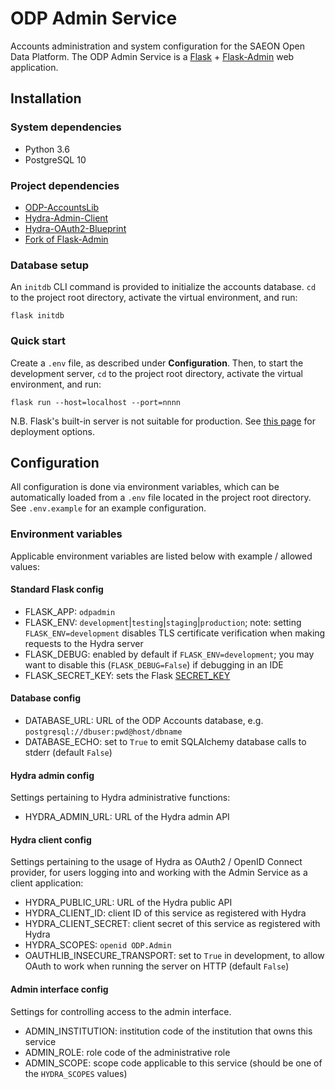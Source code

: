 # ODP Admin Service

Accounts administration and system configuration for the SAEON Open Data Platform.
The ODP Admin Service is a [Flask](https://palletsprojects.com/p/flask/) +
[Flask-Admin](https://flask-admin.readthedocs.io/en/latest/) web application.

## Installation

### System dependencies

* Python 3.6
* PostgreSQL 10

### Project dependencies

* [ODP-AccountsLib](https://github.com/SAEONData/ODP-AccountsLib)
* [Hydra-Admin-Client](https://github.com/SAEONData/Hydra-Admin-Client)
* [Hydra-OAuth2-Blueprint](https://github.com/SAEONData/Hydra-OAuth2-Blueprint)
* [Fork of Flask-Admin](https://github.com/SAEONData/flask-admin)

### Database setup

An `initdb` CLI command is provided to initialize the accounts database.
`cd` to the project root directory, activate the virtual environment, and run:

    flask initdb

### Quick start

Create a `.env` file, as described under **Configuration**. Then, to start the development server,
`cd` to the project root directory, activate the virtual environment, and run:

    flask run --host=localhost --port=nnnn

N.B. Flask's built-in server is not suitable for production. See [this page](https://flask.palletsprojects.com/en/1.1.x/deploying/)
for deployment options.

## Configuration

All configuration is done via environment variables, which can be automatically loaded from a `.env`
file located in the project root directory. See `.env.example` for an example configuration.

### Environment variables

Applicable environment variables are listed below with example / allowed values:

#### Standard Flask config

* FLASK_APP: `odpadmin`
* FLASK_ENV: `development`|`testing`|`staging`|`production`; note: setting `FLASK_ENV=development` disables TLS
    certificate verification when making requests to the Hydra server
* FLASK_DEBUG: enabled by default if `FLASK_ENV=development`; you may want to disable this (`FLASK_DEBUG=False`)
    if debugging in an IDE
* FLASK_SECRET_KEY: sets the Flask [SECRET_KEY](https://flask.palletsprojects.com/en/1.1.x/config/#SECRET_KEY)

#### Database config

* DATABASE_URL: URL of the ODP Accounts database, e.g. `postgresql://dbuser:pwd@host/dbname`
* DATABASE_ECHO: set to `True` to emit SQLAlchemy database calls to stderr (default `False`)

#### Hydra admin config

Settings pertaining to Hydra administrative functions:

* HYDRA_ADMIN_URL: URL of the Hydra admin API

#### Hydra client config

Settings pertaining to the usage of Hydra as OAuth2 / OpenID Connect provider, for users logging into and working
with the Admin Service as a client application:

* HYDRA_PUBLIC_URL: URL of the Hydra public API
* HYDRA_CLIENT_ID: client ID of this service as registered with Hydra
* HYDRA_CLIENT_SECRET: client secret of this service as registered with Hydra
* HYDRA_SCOPES: `openid ODP.Admin`
* OAUTHLIB_INSECURE_TRANSPORT: set to `True` in development, to allow OAuth to work when running the server on HTTP (default `False`)

#### Admin interface config

Settings for controlling access to the admin interface.

* ADMIN_INSTITUTION: institution code of the institution that owns this service
* ADMIN_ROLE: role code of the administrative role
* ADMIN_SCOPE: scope code applicable to this service (should be one of the `HYDRA_SCOPES` values)

